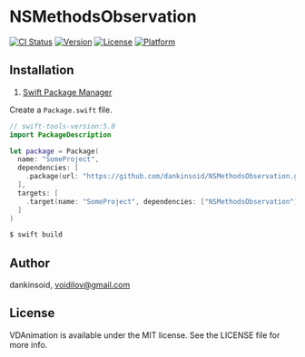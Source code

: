 # NSMethodsObservation

[![CI Status](https://img.shields.io/travis/dankinsoid/VD.svg?style=flat)](https://travis-ci.org/dankinsoid/NSMethodsObservation)
[![Version](https://img.shields.io/cocoapods/v/VD.svg?style=flat)](https://cocoapods.org/pods/NSMethodsObservation)
[![License](https://img.shields.io/cocoapods/l/VD.svg?style=flat)](https://cocoapods.org/pods/NSMethodsObservation)
[![Platform](https://img.shields.io/cocoapods/p/VD.svg?style=flat)](https://cocoapods.org/pods/NSMethodsObservation)

## Installation
1.  [Swift Package Manager](https://github.com/apple/swift-package-manager)

Create a `Package.swift` file.
```swift
// swift-tools-version:5.0
import PackageDescription

let package = Package(
  name: "SomeProject",
  dependencies: [
    .package(url: "https://github.com/dankinsoid/NSMethodsObservation.git", from: "1.1.0")
  ],
  targets: [
    .target(name: "SomeProject", dependencies: ["NSMethodsObservation"])
  ]
)
```
```ruby
$ swift build
```

## Author

dankinsoid, voidilov@gmail.com

## License

VDAnimation is available under the MIT license. See the LICENSE file for more info.
